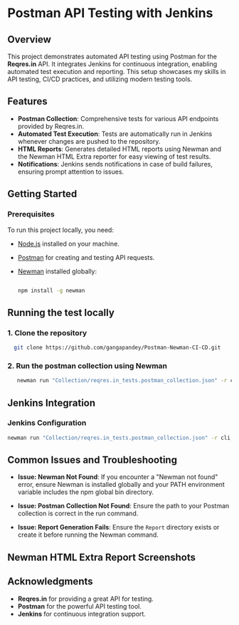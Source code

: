 
# Postman API Testing with Jenkins

## Overview
This project demonstrates automated API testing using Postman for the **Reqres.in** API. It integrates Jenkins for continuous integration, enabling automated test execution and reporting. This setup showcases my skills in API testing, CI/CD practices, and utilizing modern testing tools.

## Features
- **Postman Collection**: Comprehensive tests for various API endpoints provided by Reqres.in.
- **Automated Test Execution**: Tests are automatically run in Jenkins whenever changes are pushed to the repository.
- **HTML Reports**: Generates detailed HTML reports using Newman and the Newman HTML Extra reporter for easy viewing of test results.
- **Notifications**: Jenkins sends notifications in case of build failures, ensuring prompt attention to issues.

## Getting Started

### Prerequisites
To run this project locally, you need:
- [Node.js](https://nodejs.org/) installed on your machine.
- [Postman](https://www.postman.com/downloads/) for creating and testing API requests.
- [Newman](https://github.com/postmanlabs/newman) installed globally:
  
  ```bash
  
  npm install -g newman

  ```

## Running the test locally

### 1. Clone the repository
```bash
  git clone https://github.com/gangapandey/Postman-Newman-CI-CD.git
  ```
### 2. Run the postman collection using Newman
```bash
   newman run "Collection/reqres.in_tests.postman_collection.json" -r cli,html,htmlextra --reporter-html-export "Report/newman-report.html" --reporter-htmlextra-export "Report/newman-report-extra.html"
```

## Jenkins Integration
### Jenkins Configuration 
```bash
newman run "Collection/reqres.in_tests.postman_collection.json" -r cli,html,htmlextra --reporter-html-export "Report/newman-report.html" --reporter-htmlextra-export "Report/newman-report-extra.html"
```

## Common Issues and Troubleshooting

- **Issue: Newman Not Found**: If you encounter a "Newman not found" error, ensure Newman is installed globally and your PATH environment variable includes the npm global bin directory.
  
- **Issue: Postman Collection Not Found**: Ensure the path to your Postman collection is correct in the run command.
  
- **Issue: Report Generation Fails**: Ensure the `Report` directory exists or create it before running the Newman command.

## Newman HTML Extra Report Screenshots




## Acknowledgments
- **Reqres.in** for providing a great API for testing.
- **Postman** for the powerful API testing tool.
- **Jenkins** for continuous integration support.




  

